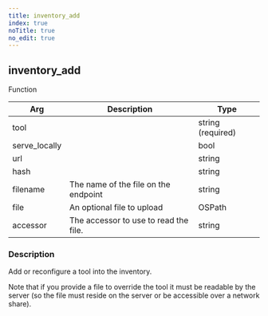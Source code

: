 ```yaml
---
title: inventory_add
index: true
noTitle: true
no_edit: true
---
```




<div class="vql_item"></div>


## inventory_add
<span class='vql_type pull-right page-header'>Function</span>



<div class="vqlargs"></div>

Arg | Description | Type
----|-------------|-----
tool||string (required)
serve_locally||bool
url||string
hash||string
filename|The name of the file on the endpoint|string
file|An optional file to upload|OSPath
accessor|The accessor to use to read the file.|string

### Description

Add or reconfigure a tool into the inventory.

Note that if you provide a file to override the tool it must be
readable by the server (so the file must reside on the server or
be accessible over a network share).


